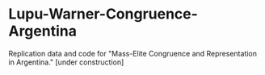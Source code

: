 # Lupu-Warner-Congruence-Argentina
Replication data and code for "Mass-Elite Congruence and Representation in Argentina." [under construction]
